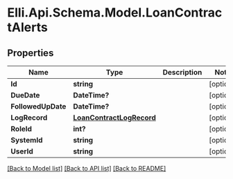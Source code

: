 # Elli.Api.Schema.Model.LoanContractAlerts
## Properties

Name | Type | Description | Notes
------------ | ------------- | ------------- | -------------
**Id** | **string** |  | [optional] 
**DueDate** | **DateTime?** |  | [optional] 
**FollowedUpDate** | **DateTime?** |  | [optional] 
**LogRecord** | [**LoanContractLogRecord**](LoanContractLogRecord.md) |  | [optional] 
**RoleId** | **int?** |  | [optional] 
**SystemId** | **string** |  | [optional] 
**UserId** | **string** |  | [optional] 

[[Back to Model list]](../README.md#documentation-for-models) [[Back to API list]](../README.md#documentation-for-api-endpoints) [[Back to README]](../README.md)

